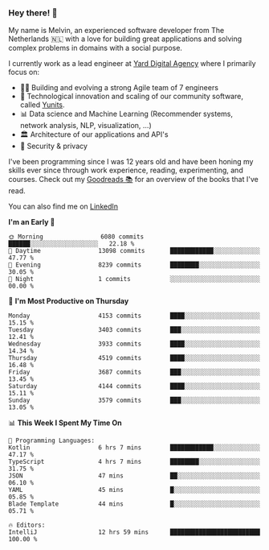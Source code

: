 ### Hey there! 👋

My name is Melvin, an experienced software developer from The Netherlands 🇳🇱 with a love for building great applications and solving complex problems in domains with a social purpose. 

I currently work as a lead engineer at [Yard Digital Agency](https://github.com/yardinternet) where I primarily focus on:

* 👏🏼 Building and evolving a strong Agile team of 7 engineers
* 🚀 Technological innovation and scaling of our community software, called [Yunits](https://www.yunits.com/).
* 📊 Data science and Machine Learning (Recommender systems, network analysis, NLP, visualization, ...)
* 🏛 Architecture of our applications and API's
* 🔐 Security & privacy

I've been programming since I was 12 years old and have been honing my skills ever since through work experience, reading, experimenting, and courses.
Check out my [Goodreads 📚](https://goodreads.com/melvinkoopmans) for an overview of the books that I've read. 

You can also find me on [LinkedIn](https://www.linkedin.com/in/melvinkoopmans)

<!--START_SECTION:waka-->
**I'm an Early 🐤** 

```text
🌞 Morning                6080 commits        ██████░░░░░░░░░░░░░░░░░░░   22.18 % 
🌆 Daytime                13098 commits       ████████████░░░░░░░░░░░░░   47.77 % 
🌃 Evening                8239 commits        ████████░░░░░░░░░░░░░░░░░   30.05 % 
🌙 Night                  1 commits           ░░░░░░░░░░░░░░░░░░░░░░░░░   00.00 % 
```
📅 **I'm Most Productive on Thursday** 

```text
Monday                   4153 commits        ████░░░░░░░░░░░░░░░░░░░░░   15.15 % 
Tuesday                  3403 commits        ███░░░░░░░░░░░░░░░░░░░░░░   12.41 % 
Wednesday                3933 commits        ████░░░░░░░░░░░░░░░░░░░░░   14.34 % 
Thursday                 4519 commits        ████░░░░░░░░░░░░░░░░░░░░░   16.48 % 
Friday                   3687 commits        ███░░░░░░░░░░░░░░░░░░░░░░   13.45 % 
Saturday                 4144 commits        ████░░░░░░░░░░░░░░░░░░░░░   15.11 % 
Sunday                   3579 commits        ███░░░░░░░░░░░░░░░░░░░░░░   13.05 % 
```


📊 **This Week I Spent My Time On** 

```text
💬 Programming Languages: 
Kotlin                   6 hrs 7 mins        ████████████░░░░░░░░░░░░░   47.17 % 
TypeScript               4 hrs 7 mins        ████████░░░░░░░░░░░░░░░░░   31.75 % 
JSON                     47 mins             ██░░░░░░░░░░░░░░░░░░░░░░░   06.10 % 
YAML                     45 mins             █░░░░░░░░░░░░░░░░░░░░░░░░   05.85 % 
Blade Template           44 mins             █░░░░░░░░░░░░░░░░░░░░░░░░   05.71 % 

🔥 Editors: 
IntelliJ                 12 hrs 59 mins      █████████████████████████   100.00 % 
```


<!--END_SECTION:waka-->
